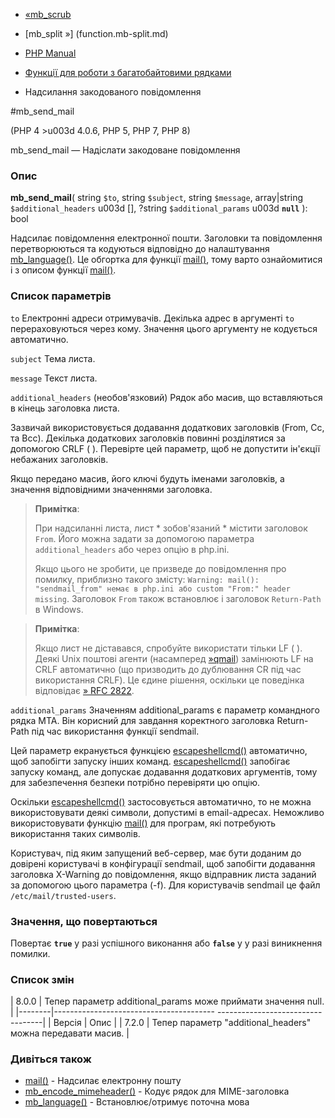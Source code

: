 - [«mb_scrub](function.mb-scrub.md)
- [mb_split »] (function.mb-split.md)

- [PHP Manual](index.md)
- [Функції для роботи з багатобайтовими рядками](ref.mbstring.md)
- Надсилання закодованого повідомлення

#mb_send_mail

(PHP 4 \>u003d 4.0.6, PHP 5, PHP 7, PHP 8)

mb_send_mail — Надіслати закодоване повідомлення

### Опис

**mb_send_mail**(
string `$to`,
string `$subject`,
string `$message`,
array\|string `$additional_headers` u003d \[\],
?string `$additional_params` u003d **`null`**
): bool

Надсилає повідомлення електронної пошти. Заголовки та повідомлення
перетворюються та кодуються відповідно до налаштування
[mb_language()](function.mb-language.md). Це обгортка для функції
[mail()](function.mail.md), тому варто ознайомитися і з описом
функції [mail()](function.mail.md).

### Список параметрів

`to`
Електронні адреси отримувачів. Декілька адрес в аргументі `to`
перераховуються через кому. Значення цього аргументу не кодується
автоматично.

`subject`
Тема листа.

`message`
Текст листа.

`additional_headers` (необов'язковий)
Рядок або масив, що вставляються в кінець заголовка листа.

Зазвичай використовується додавання додаткових заголовків (From, Cc,
та Bcc). Декілька додаткових заголовків повинні розділятися за допомогою
CRLF (
). Перевірте цей параметр, щоб не допустити ін'єкції
небажаних заголовків.

Якщо передано масив, його ключі будуть іменами заголовків, а значення
відповідними значеннями заголовка.

> **Примітка**:
>
> При надсиланні листа, лист * зобов'язаний * містити заголовок `From`. Його
> можна задати за допомогою параметра `additional_headers` або через
> опцію в php.ini.
>
> Якщо цього не зробити, це призведе до повідомлення про помилку, приблизно
> такого змісту:
> `Warning: mail(): "sendmail_from" немає в php.ini або custom "From:" header missing`.
> Заголовок `From` також встановлює і заголовок `Return-Path` в
> Windows.

> **Примітка**:
>
> Якщо лист не діставався, спробуйте використати тільки LF (
).
> Деякі Unix поштові агенти (насамперед
> [»qmail](http://cr.yp.to/qmail.md)) замінюють LF на CRLF
> автоматично (що призводить до дублювання CR під час використання CRLF).
> Це єдине рішення, оскільки це поведінка відповідає
> [» RFC 2822](http://www.faqs.org/rfcs/rfc2822).

`additional_params`
Значенням additional_params є параметр командного рядка MTA. Він
корисний для завдання коректного заголовка Return-Path під час використання
функції sendmail.

Цей параметр екранується функцією
[escapeshellcmd()](function.escapeshellcmd.md) автоматично, щоб
запобігти запуску інших команд.
[escapeshellcmd()](function.escapeshellcmd.md) запобігає запуску
команд, але допускає додавання додаткових аргументів, тому для
забезпечення безпеки потрібно перевіряти цю опцію.

Оскільки [escapeshellcmd()](function.escapeshellcmd.md) застосовується
автоматично, то не можна використовувати деякі символи, допустимі в
email-адресах. Неможливо використовувати функцію [mail()](function.mail.md)
для програм, які потребують використання таких символів.

Користувач, під яким запущений веб-сервер, має бути доданим до
довірені користувачі в конфігурації sendmail, щоб запобігти
додавання заголовка X-Warning до повідомлення, якщо відправник листа
заданий за допомогою цього параметра (-f). Для користувачів sendmail це
файл `/etc/mail/trusted-users`.

### Значення, що повертаються

Повертає **`true`** у разі успішного виконання або **`false`** у
у разі виникнення помилки.

### Список змін

| 8.0.0 | Тепер параметр additional_params може приймати значення null. |
|--------|---------------------------------------- ----------------------------------|
| Версія | Опис |
| 7.2.0 | Тепер параметр "additional_headers" можна передавати масив. |

### Дивіться також

- [mail()](function.mail.md) - Надсилає електронну пошту
- [mb_encode_mimeheader()](function.mb-encode-mimeheader.md) -
Кодує рядок для MIME-заголовка
- [mb_language()](function.mb-language.md) - Встановлює/отримує
поточна мова
